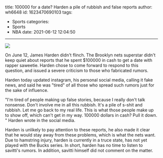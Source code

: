 title: 100000 for a date? Harden  a pile of rubbish and false reports
author: wh6648
id: 1623470690103
tags: 
- Sports
categories: 
- Sports
- NBA
date: 2021-06-12 12:04:50
---
![](https://p5.itc.cn/q_70/images01/20210612/deafdfbb689a49d0aba392e415d0bcef.jpeg)


On June 12, James Harden didn't flinch. The Brooklyn nets superstar didn't keep quiet about reports that he spent $100000 in cash to get a date with rapper saweetie. Harden chose to come forward to respond to this question, and issued a severe criticism to those who fabricated rumors.

Harden today updated instagram, his personal social media, calling it fake news, and said he was "tired" of all those who spread such rumors just for the sake of influence.

"I'm tired of people making up false stories, because I really don't talk nonsense. Don't involve me in all this rubbish. It's a pile of s-shit and rubbish. Let me go back to my real life. This is what those people make up to show off, which can't get in my way. 100000 dollars in cash? Pull it down. " Harden wrote in the social media.

Harden is unlikely to pay attention to these reports, he also made it clear that he would stay away from these problems, which is what the nets want. Due to hamstring injury, harden is currently in a truce state, has not yet played with the Bucks series. In short, harden has no time to listen to savitti's rumors. In addition, savitti himself did not comment on the matter.

